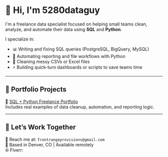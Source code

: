 # 👋 Hi, I'm 5280dataguy

I'm a freelance data specialist focused on helping small teams clean, analyze, and automate their data using **SQL** and **Python**.

I specialize in:
- 📊 Writing and fixing SQL queries (PostgreSQL, BigQuery, MySQL)
- 🤖 Automating reporting and file workflows with Python
- 🧹 Cleaning messy CSVs or Excel files
- ⚡ Building quick-turn dashboards or scripts to save teams time

---

## 🔧 Portfolio Projects

🚀 [SQL + Python Freelance Portfolio](---)  
Includes real examples of data cleanup, automation, and reporting logic.

---

## 💼 Let’s Work Together

📧 Reach me at: `frontrangeprovisions@gmail.com`  
📍 Based in Denver, CO | Available remotely  
🌐 Fiverr: 
